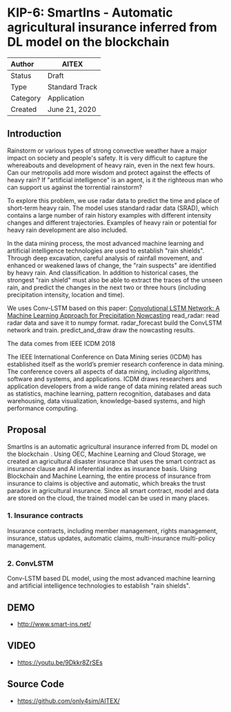 # KIP-6: SmartIns - Automatic agricultural insurance inferred from DL model on the blockchain

| Author   | AITEX                  |
| :------- | ---------------------- |
| Status   | Draft                  |
| Type     | Standard Track         |
| Category | Application            |
| Created  | June 21, 2020          |

## Introduction

Rainstorm or various types of strong convective weather have a major impact on society and people's safety. It is very difficult to capture the whereabouts and development of heavy rain, even in the next few hours. Can our metropolis add more wisdom and protect against the effects of heavy rain? If "artificial intelligence" is an agent, is it the righteous man who can support us against the torrential rainstorm?

To explore this problem, we use radar data to predict the time and place of short-term heavy rain. The model uses standard radar data (SRAD), which contains a large number of rain history examples with different intensity changes and different trajectories. Examples of heavy rain or potential for heavy rain development are also included.

In the data mining process, the most advanced machine learning and artificial intelligence technologies are used to establish "rain shields". Through deep excavation, careful analysis of rainfall movement, and enhanced or weakened laws of change, the "rain suspects" are identified by heavy rain. And classification. In addition to historical cases, the strongest "rain shield" must also be able to extract the traces of the unseen rain, and predict the changes in the next two or three hours (including precipitation intensity, location and time).

We uses Conv-LSTM based on this paper: [Convolutional LSTM Network: A Machine Learning Approach for Precipitation Nowcasting](https://arxiv.org/abs/1506.04214)
read_radar: read radar data and save it to numpy format.
radar_forecast build the ConvLSTM network and train.
predict_and_draw draw the nowcasting results.

The data comes from IEEE ICDM 2018

The IEEE International Conference on Data Mining series (ICDM) has established itself as the world’s premier research conference in data mining. The conference covers all aspects of data mining, including algorithms, software and systems, and applications. ICDM draws researchers and application developers from a wide range of data mining related areas such as statistics, machine learning, pattern recognition, databases and data warehousing, data visualization, knowledge-based systems, and high performance computing. 


## Proposal

SmartIns is an automatic agricultural insurance inferred from DL model on the blockchain . Using OEC, Machine Learning and Cloud Storage, we created an agricultural disaster insurance that uses the smart contract as insurance clause and AI inferential index as insurance basis. Using Blockchain and Machine Learning, the entire process of insurance from insurance to claims is objective and automatic, which breaks the trust paradox in agricultural insurance. Since all smart contract, model and data are stored on the cloud, the trained model can be used in many places.

### 1. Insurance contracts
Insurance contracts, including member management, rights management, insurance, status updates, automatic claims, multi-insurance multi-policy management.

### 2. ConvLSTM
Conv-LSTM based DL model, using the most advanced machine learning and artificial intelligence technologies to establish "rain shields".

## DEMO

- http://www.smart-ins.net/

## VIDEO
- https://youtu.be/9Dkkr8ZrSEs

## Source Code

- https://github.com/only4sim/AITEX/
